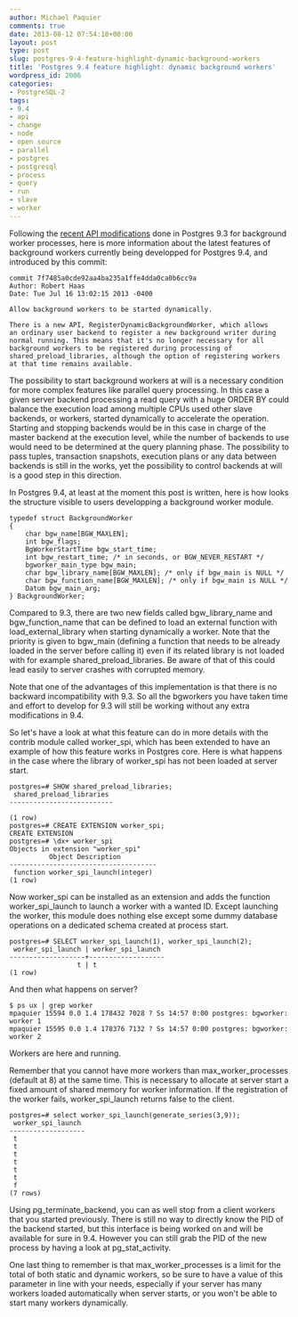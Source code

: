 ```yaml
---
author: Michael Paquier
comments: true
date: 2013-08-12 07:54:18+00:00
layout: post
type: post
slug: postgres-9-4-feature-highlight-dynamic-background-workers
title: 'Postgres 9.4 feature highlight: dynamic background workers'
wordpress_id: 2006
categories:
- PostgreSQL-2
tags:
- 9.4
- api
- change
- node
- open source
- parallel
- postgres
- postgresql
- process
- query
- run
- slave
- worker
---
```

Following the [recent API modifications](http://michael.otacoo.com/postgresql-2/modifications-of-apis-for-bgworkers-in-postgres-9-3/) done in Postgres 9.3 for background worker processes, here is more information about the latest features of background workers currently being developped for Postgres 9.4, and introduced by this commit:

    commit 7f7485a0cde92aa4ba235a1ffe4dda0ca0b6cc9a
    Author: Robert Haas
    Date: Tue Jul 16 13:02:15 2013 -0400
 
    Allow background workers to be started dynamically.
 
    There is a new API, RegisterDynamicBackgroundWorker, which allows
    an ordinary user backend to register a new background writer during
    normal running. This means that it's no longer necessary for all
    background workers to be registered during processing of
    shared_preload_libraries, although the option of registering workers
    at that time remains available.

The possibility to start background workers at will is a necessary condition for more complex features like parallel query processing. In this case a given server backend processing a read query with a huge ORDER BY could balance the execution load among multiple CPUs used other slave backends, or workers, started dynamically to accelerate the operation. Starting and stopping backends would be in this case in charge of the master backend at the execution level, while the number of backends to use would need to be determined at the query planning phase. The possibility to pass tuples, transaction snapshots, execution plans or any data between backends is still in the works, yet the possibility to control backends at will is a good step in this direction.

In Postgres 9.4, at least at the moment this post is written, here is how looks the structure visible to users developping a background worker module.

    typedef struct BackgroundWorker
    {
        char bgw_name[BGW_MAXLEN];
        int bgw_flags;
        BgWorkerStartTime bgw_start_time;
        int bgw_restart_time; /* in seconds, or BGW_NEVER_RESTART */
        bgworker_main_type bgw_main;
        char bgw_library_name[BGW_MAXLEN]; /* only if bgw_main is NULL */
        char bgw_function_name[BGW_MAXLEN]; /* only if bgw_main is NULL */
        Datum bgw_main_arg;
    } BackgroundWorker;

Compared to 9.3, there are two new fields called bgw\_library_name and bgw\_function_name that can be defined to load an external function with load\_external\_library when starting dynamically a worker. Note that the priority is given to bgw\_main (defining a function that needs to be already loaded in the server before calling it) even if its related library is not loaded with for example shared\_preload\_libraries. Be aware of that of this could lead easily to server crashes with corrupted memory.

Note that one of the advantages of this implementation is that there is no backward incompatibility with 9.3. So all the bgworkers you have taken time and effort to develop for 9.3 will still be working without any extra modifications in 9.4.

So let's have a look at what this feature can do in more details with the contrib module called worker\_spi, which has been extended to have an example of how this feature works in Postgres core. Here is what happens in the case where the library of worker\_spi has not been loaded at server start.

    postgres=# SHOW shared_preload_libraries;
     shared_preload_libraries
    --------------------------
     
    (1 row)
    postgres=# CREATE EXTENSION worker_spi;
    CREATE EXTENSION
    postgres=# \dx+ worker_spi
    Objects in extension "worker_spi"
              Object Description
    -------------------------------------
     function worker_spi_launch(integer)
    (1 row)

Now worker\_spi can be installed as an extension and adds the function worker\_spi\_launch to launch a worker with a wanted ID. Except launching the worker, this module does nothing else except some dummy database operations on a dedicated schema created at process start.

    postgres=# SELECT worker_spi_launch(1), worker_spi_launch(2);
     worker_spi_launch | worker_spi_launch
    -------------------+-------------------
                     t | t
    (1 row)

And then what happens on server?

    $ ps ux | grep worker
    mpaquier 15594 0.0 1.4 178432 7028 ? Ss 14:57 0:00 postgres: bgworker: worker 1
    mpaquier 15595 0.0 1.4 178376 7132 ? Ss 14:57 0:00 postgres: bgworker: worker 2

Workers are here and running.

Remember that you cannot have more workers than max\_worker\_processes (default at 8) at the same time. This is necessary to allocate at server start a fixed amount of shared memory for worker information. If the registration of the worker fails, worker\_spi\_launch returns false to the client.

    postgres=# select worker_spi_launch(generate_series(3,9));
     worker_spi_launch
    -------------------
     t
     t
     t
     t
     t
     t
     f
    (7 rows)

Using pg\_terminate\_backend, you can as well stop from a client workers that you started previously. There is still no way to directly know the PID of the backend started, but this interface is being worked on and will be available for sure in 9.4. However you can still grab the PID of the new process by having a look at pg\_stat\_activity.

One last thing to remember is that max\_worker\_processes is a limit for the total of both static and dynamic workers, so be sure to have a value of this parameter in line with your needs, especially if your server has many workers loaded automatically when server starts, or you won't be able to start many workers dynamically.
